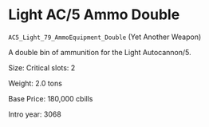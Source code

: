 # Light AC/5 Ammo Double

`AC5_Light_79_AmmoEquipment_Double` (Yet Another Weapon)

A double bin of ammunition for the Light Autocannon/5.

Size: Critical slots: 2

Weight: 2.0 tons

Base Price: 180,000 cbills

Intro year: 3068

